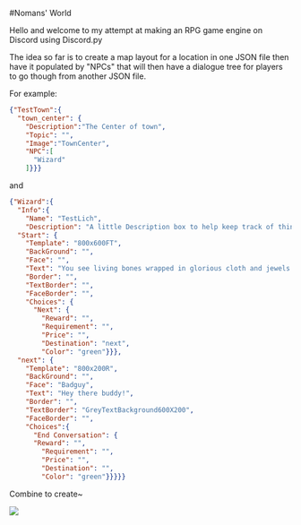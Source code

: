 #Nomans' World

Hello and welcome to my attempt at making an RPG game engine on Discord using Discord.py

The idea so far is to create a map layout for a location in one JSON file then have it populated by "NPCs" that will
then have a dialogue tree for players to go though from another JSON file. 

For example:
```json
{"TestTown":{
  "town_center": {
    "Description":"The Center of town",
    "Topic": "",
    "Image":"TownCenter",
    "NPC":[
      "Wizard"
    ]}}}
```
and 
```json
{"Wizard":{
  "Info":{
    "Name": "TestLich",
    "Description": "A little Description box to help keep track of things"},
  "Start": {
    "Template": "800x600FT",
    "BackGround": "",
    "Face": "",
    "Text": "You see living bones wrapped in glorious cloth and jewels. Getting closer you know there is power coming off of this thing as you feel all the hair on your body being tugged in whatever way the energy is flowing.",
    "Border": "",
    "TextBorder": "",
    "FaceBorder": "",
    "Choices": {
      "Next": {
        "Reward": "",
        "Requirement": "",
        "Price": "",
        "Destination": "next",
        "Color": "green"}}},
  "next": {
    "Template": "800x200R",
    "BackGround": "",
    "Face": "Badguy",
    "Text": "Hey there buddy!",
    "Border": "",
    "TextBorder": "GreyTextBackground600X200",
    "FaceBorder": "",
    "Choices":{
      "End Conversation": {
      "Reward": "",
        "Requirement": "",
        "Price": "",
        "Destination": "",
        "Color": "green"}}}}}
```
Combine to create~

![](http://via.placeholder.com/200x150)